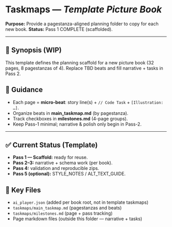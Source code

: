 # Taskmaps — *Template Picture Book*

**Purpose:** Provide a pagestanza-aligned planning folder to copy for each new book.
**Status:** Pass 1 COMPLETE (scaffolded).

---

## 📖 Synopsis (WIP)

This template defines the planning scaffold for a new picture book (32 pages, 8 pagestanzas of 4). Replace TBD beats and fill narrative + tasks in Pass 2.

## 🧭 Guidance

- Each page = **micro-beat**: story line(s) + `// Code Task` + `[Illustration: …]`.
- Organize beats in **main_taskmap.md** (by pagestanza).
- Track checkboxes in **milestones.md** (4-page groups).
- Keep Pass-1 minimal; narrative & polish only begin in Pass-2.

---

## ✅ Current Status (Template)

- **Pass 1 — Scaffold:** ready for reuse.
- **Pass 2–3:** narrative + schema work (per book).
- **Pass 4:** validation and reproducible zips.
- **Pass 5 (optional):** STYLE_NOTES / ALT_TEXT_GUIDE.

## 📂 Key Files

- `ai_player.json` (added per book root, not in template taskmaps)
- `taskmaps/main_taskmap.md` (pagestanzas and beats)
- `taskmaps/milestones.md` (page + pass tracking)
- Page markdown files (outside this folder — narrative + tasks)

